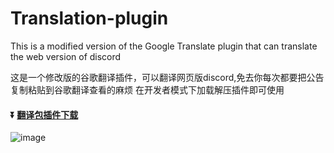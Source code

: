 # Translation-plugin
This is a modified version of the Google Translate plugin that can translate the web version of discord

这是一个修改版的谷歌翻译插件，可以翻译网页版discord,免去你每次都要把公告复制粘贴到谷歌翻译查看的麻烦
在开发者模式下加载解压插件即可使用
#### :arrow_double_down: [翻译包插件下载](https://github.com/GODPublic/DOWN/raw/main/Translation-plugin.zip)
![image](https://user-images.githubusercontent.com/106013982/173212057-6f65daaf-7041-4e6b-98ec-ace1405cf72a.png)
